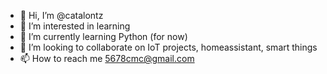- 👋 Hi, I’m @catalontz
- 👀 I’m interested in learning
- 🌱 I’m currently learning Python (for now)
- 💞️ I’m looking to collaborate on IoT projects, homeassistant, smart things
- 📫 How to reach me 5678cmc@gmail.com

<!---
catalontz/catalontz is a ✨ special ✨ repository because its `README.md` (this file) appears on your GitHub profile.
You can click the Preview link to take a look at your changes.
--->
